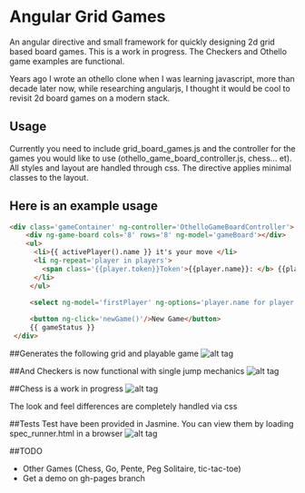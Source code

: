 # Angular Grid Games

An angular directive and small framework for quickly designing 2d grid based board games. This is a work in progress. The Checkers and Othello game examples are functional.

Years ago I wrote an othello clone when I was learning javascript, more than decade later now, while researching angularjs, I thought it would be cool to revisit 2d board games on a modern stack.  

## Usage

Currently you need to include grid_board_games.js and the controller for the games you would like to use (othello_game_board_controller.js, chess... et). All styles and layout are handled through css. The directive applies minimal classes to the layout. 

## Here is an example usage
```html
<div class='gameContainer' ng-controller='OthelloGameBoardController'>
    <div ng-game-board cols='8' rows='8' ng-model='gameBoard'></div> 
    <ul>
      <li>{{ activePlayer().name }} it's your move </li>
      <li ng-repeat='player in players'>
        <span class='{{player.token}}Token'>{{player.name}}: </b> {{player.score}}
      </li>
     </ul>

     <select ng-model='firstPlayer' ng-options='player.name for player in players'></select>
    
     <button ng-click='newGame()'/>New Game</button>
     {{ gameStatus }}
 </div>

```

##Generates the following grid and playable game
![alt tag](https://raw.github.com/byllc/AngularGridGames/master/images/othello.png)

##And Checkers is now functional with single jump mechanics
![alt tag](https://raw.github.com/byllc/AngularGridGames/master/images/checkers.png)

##Chess is a work in progress
![alt tag](https://raw.github.com/byllc/AngularGridGames/master/images/chess.png)

The look and feel differences are completely handled via css

##Tests
Test have been provided in Jasmine. You can view them by loading spec_runner.html in a browser
![alt tag](https://raw.github.com/byllc/AngularGridGames/master/images/spec.png)

##TODO
 * Other Games (Chess, Go, Pente, Peg Solitaire, tic-tac-toe)
 * Get a demo on gh-pages branch
